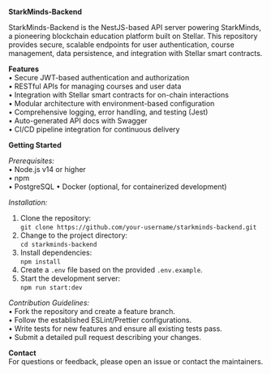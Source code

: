 **StarkMinds-Backend**

StarkMinds-Backend is the NestJS-based API server powering StarkMinds, a pioneering blockchain education platform built on Stellar. This repository provides secure, scalable endpoints for user authentication, course management, data persistence, and integration with Stellar smart contracts.

**Features**  
• Secure JWT-based authentication and authorization  
• RESTful APIs for managing courses and user data  
• Integration with Stellar smart contracts for on-chain interactions  
• Modular architecture with environment-based configuration  
• Comprehensive logging, error handling, and testing (Jest)  
• Auto-generated API docs with Swagger  
• CI/CD pipeline integration for continuous delivery

**Getting Started**

_Prerequisites:_  
• Node.js v14 or higher  
• npm  
• PostgreSQL
• Docker (optional, for containerized development)

_Installation:_  
1. Clone the repository:  
   `git clone https://github.com/your-username/starkminds-backend.git`  
2. Change to the project directory:  
   `cd starkminds-backend`  
3. Install dependencies:  
   `npm install`  
4. Create a `.env` file based on the provided `.env.example`.  
5. Start the development server:  
   `npm run start:dev`

_Contribution Guidelines:_  
• Fork the repository and create a feature branch.  
• Follow the established ESLint/Prettier configurations.  
• Write tests for new features and ensure all existing tests pass.  
• Submit a detailed pull request describing your changes.

**Contact**  
For questions or feedback, please open an issue or contact the maintainers.
